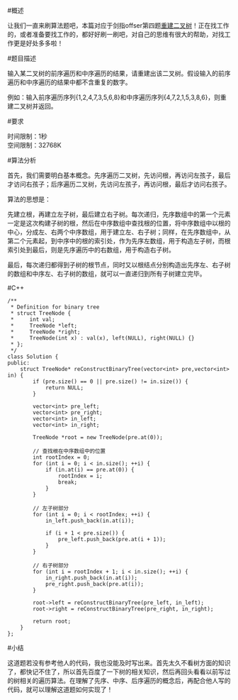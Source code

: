 #概述

让我们一直来刷算法题吧，本篇对应于剑指offser第四题[重建二叉树](http://www.nowcoder.com/practice/8a19cbe657394eeaac2f6ea9b0f6fcf6?tpId=13&tqId=11157&rp=1&ru=/ta/coding-interviews&qru=/ta/coding-interviews/question-ranking)！正在找工作的，或者准备要找工作的，都好好刷一刷吧，对自己的思维有很大的帮助，对找工作更是好处多多啦！

#题目描述

输入某二叉树的前序遍历和中序遍历的结果，请重建出该二叉树。假设输入的前序遍历和中序遍历的结果中都不含重复的数字。

例如：输入前序遍历序列{1,2,4,7,3,5,6,8}和中序遍历序列{4,7,2,1,5,3,8,6}，则重建二叉树并返回。

#要求

时间限制：1秒  
空间限制：32768K

#算法分析

首先，我们需要明白基本概念。先序遍历二叉树，先访问根，再访问左孩子，最后才访问右孩子；后序遍历二叉树，先访问左孩子，再访问根，最后才访问右孩子。

算法的思想是：

先建立根，再建立左子树，最后建立右子树。每次递归，先序数组中的第一个元素一定是这次构建子树的根，然后在中序数组中查找根的位置，将中序数组中以根的中心，分成左、右两个中序数组，用于建立左、右子树；同样，在先序数组中，从第二个元素起，到中序中的根的索引处，作为先序左数组，用于构造左子树，而根索引处到最后，则是先序遍历中的右数组，用于构造右子树。

最后，每次递归都得到子树的根节点，同时又以根结点分别构造出先序左、右子树的数组和中序左、右子树的数组，就可以一直递归到所有子树建立完毕。

#C++

```
/**
 * Definition for binary tree
 * struct TreeNode {
 *     int val;
 *     TreeNode *left;
 *     TreeNode *right;
 *     TreeNode(int x) : val(x), left(NULL), right(NULL) {}
 * };
 */
class Solution {
public:
    struct TreeNode* reConstructBinaryTree(vector<int> pre,vector<int> in) {
        if (pre.size() == 0 || pre.size() != in.size()) {
            return NULL;
        }
        
        vector<int> pre_left;
        vector<int> pre_right;
        vector<int> in_left;
        vector<int> in_right;
        
        TreeNode *root = new TreeNode(pre.at(0));
        
        // 查找根在中序数组中的位置
        int rootIndex = 0;
        for (int i = 0; i < in.size(); ++i) {
            if (in.at(i) == pre.at(0)) {
                rootIndex = i;
                break;
            }
        }
        
        // 左子树部分
        for (int i = 0; i < rootIndex; ++i) {
            in_left.push_back(in.at(i));
            
            if (i + 1 < pre.size()) {
                pre_left.push_back(pre.at(i + 1));
            }
        }
        
        // 右子树部分
        for (int i = rootIndex + 1; i < in.size(); ++i) {
            in_right.push_back(in.at(i));
            pre_right.push_back(pre.at(i));
        }
        
        root->left = reConstructBinaryTree(pre_left, in_left);
        root->right = reConstructBinaryTree(pre_right, in_right);
        
        return root;
    }
};
```

#小结 

这道题若没有参考他人的代码，我也没能及时写出来。首先太久不看树方面的知识了，都快记不住了，所以首先百度了一下树的相关知识，然后再回头看看以前写过的树相关的遍历算法。在理解了先序、中序、后序遍历的概念后，再配合他人写的代码，就可以理解这道题如何实现了！